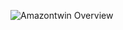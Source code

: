 ![Amazontwin Overview](https://user-images.githubusercontent.com/76809882/123843427-b5b48c00-d933-11eb-9cf0-3d8506c5a3dc.png)
